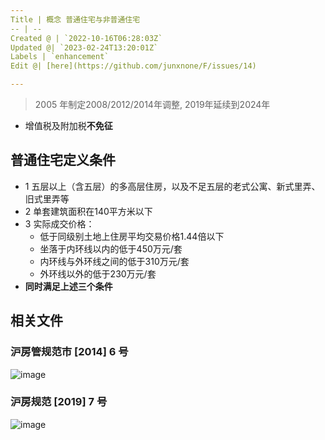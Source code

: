 ```yaml
---
Title | 概念 普通住宅与非普通住宅
-- | --
Created @ | `2022-10-16T06:28:03Z`
Updated @| `2023-02-24T13:20:01Z`
Labels | `enhancement`
Edit @| [here](https://github.com/junxnone/F/issues/14)

---
```

> 2005 年制定2008/2012/2014年调整, 2019年延续到2024年

- 增值税及附加税**不免征**

## 普通住宅定义条件

- 1 五层以上（含五层）的多高层住房，以及不足五层的老式公寓、新式里弄、旧式里弄等
- 2 单套建筑面积在140平方米以下
- 3 实际成交价格：
  - 低于同级别土地上住房平均交易价格1.44倍以下
  - 坐落于内环线以内的低于450万元/套
  - 内环线与外环线之间的低于310万元/套
  - 外环线以外的低于230万元/套
- **同时满足上述三个条件**


## 相关文件

### 沪房管规范市 [2014] 6 号

![image](https://user-images.githubusercontent.com/2216970/196021699-836b2693-0575-4fb1-9a65-1e7ec72ed929.png)

### 沪房规范 [2019] 7 号

![image](https://user-images.githubusercontent.com/2216970/196021852-ee4288c0-5620-40cc-9f35-199292e8c1b6.png)

